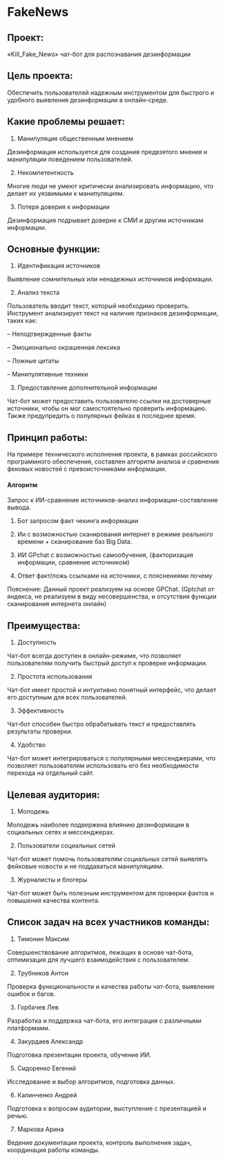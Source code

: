 # FakeNews
## Проект: 
«Kill_Fake_News» чат-бот для распознавания дезинформации

## Цель проекта: 
Обеспечить пользователей надежным инструментом для быстрого и удобного выявления дезинформации в онлайн-среде.

## Какие проблемы решает: 

1)	Манипуляция общественным мнением

Дезинформация используется для создания предвзятого мнения и манипуляции поведением пользователей.

2)	Некомпетентность

Многие люди не умеют критически анализировать информацию, что делает их уязвимыми к манипуляциям.

3)	Потеря доверия к информации

Дезинформация подрывает доверие к СМИ и другим источникам информации.

## Основные функции: 

1)	Идентификация источников

Выявление сомнительных или ненадежных источников информации.

2)	Анализ текста

Пользователь вводит текст, который необходимо проверить. Инструмент анализирует текст на наличие признаков дезинформации, таких как:

– Неподтвержденные факты

– Эмоционально окрашенная лексика

– Ложные цитаты

– Манипулятивные техники

3)	Предоставление дополнительной информации

Чат-бот может предоставить пользователю ссылки на достоверные источники, чтобы он мог самостоятельно проверить информацию. Также предупредить о популярных фейках в последнее время.

## Принцип работы:

На примере технического исполнения проекта, в рамках российского программного обеспечения, составлен алгоритм анализа и сравнения фековых новостей с превоисточниками информации. 
#### Алгоритм
Запрос к ИИ-сравнение источников-анализ информации-составление вывода.

1. Бот запросом факт чекинга информации

2. Ии с возможностью сканирования интернет в режиме реального времени + сканирование баз Big Data.

3. ИИ GPchat с возможностью самообучения, (факторизация информации, сравнение источником)

4. Ответ факт/ложь ссылками на источники, с пояснениями почему

Пояснение: Данный проект реализуем на основе GPChat. (Gptchat от яндекса, не реализуем в виду несовершенства, и отсутствия функции сканирования интернета онлайн)

## Преимущества:

1)	Доступность

Чат-бот всегда доступен в онлайн-режиме, что позволяет пользователям получить быстрый доступ к проверке информации.

2)	Простота использования 

Чат-бот имеет простой и интуитивно понятный интерфейс, что делает его доступным для всех пользователей.

3)	Эффективность

Чат-бот способен быстро обрабатывать текст и предоставлять результаты проверки.

4)	Удобство

Чат-бот может интегрироваться с популярными мессенджерами, что позволяет пользователям использовать его без необходимости перехода на отдельный сайт.

## Целевая аудитория:

1)	Молодежь

Молодежь наиболее подвержена влиянию дезинформации в социальных сетях и мессенджерах.

2)	Пользователи социальных сетей

Чат-бот может помочь пользователям социальных сетей выявлять фейковые новости и не поддаваться манипуляциям.

3) Журналисты и блогеры

Чат-бот может быть полезным инструментом для проверки фактов и повышения качества контента.

## Список задач на всех участников команды:

1. Тимонин Максим

Совершенствование алгоритмов, лежащих в основе чат-бота, оптимизация для лучшего взаимодействия с пользователем.

2. Трубников Антон

Проверка функциональности и качества работы чат-бота, выявление ошибок и багов.

3. Горбачев Лев

Разработка и поддержка чат-бота, его интеграция с различными платформами.

4. Закурдаев Александр

Подготовка презентации проекта, обучение ИИ.

5. Сидоренко Евгений

Исследование и выбор алгоритмов, подготовка данных.

6. Калинченко Андрей

Подготовка к вопросам аудитории, выступление с презентацией и речью.

7. Маркова Арина

Ведение документации проекта, контроль выполнения задач, координация работы команды.
